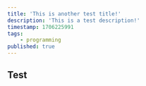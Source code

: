 ```yaml
---
title: 'This is another test title!'
description: 'This is a test description!'
timestamp: 1706225991
tags:
    - programming
published: true
---
```


## Test
